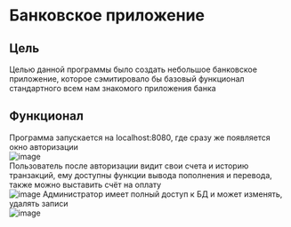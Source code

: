 # Банковское приложение  

## Цель
Целью данной программы было создать небольшое банковское приложение, которое сэмитировало бы базовый функционал стандартного всем нам знакомого приложения банка
## Функционал  
Программа запускается на localhost:8080, где сразу же появляется окно авторизации  
![image](https://github.com/Beruf20yo/SimpleBank/assets/134109602/cbb1035b-addd-4197-8995-670c346cd757)  
Пользователь после авторизации видит свои счета и историю транзакций, ему доступны функции вывода пополнения и перевода, также можно выставить счёт на оплату  
![image](https://github.com/Beruf20yo/SimpleBank/assets/134109602/907cd48c-d545-49f4-95fd-e76938758b21)
Администратор имеет полный доступ к БД и может изменять, удалять записи  
![image](https://github.com/Beruf20yo/SimpleBank/assets/134109602/9d9598f8-84b6-4076-84bc-c7ffd5de65f0)


